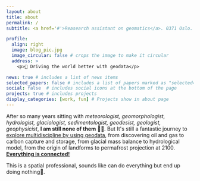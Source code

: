 ```yaml
---
layout: about
title: about
permalink: /
subtitle: <a href='#'>Reasearch assistant on geomatics</a>. 0371 Oslo.

profile:
  align: right
  image: blog_pic.jpg
  image_circular: false # crops the image to make it circular
  address: >
    <p>🎯 Driving the world better with geodata</p>

news: true # includes a list of news items
selected_papers: false # includes a list of papers marked as "selected={true}"
social: false  # includes social icons at the bottom of the page
projects: true # includes projects
display_categories: [work, fun] # Projects show in about page
---
```


After so many years sitting with *meteorologist, geomorphologist, hydrologist, glaciologist, sedimentologist, geodesist, geologist, geophysicist*, **I am still none of them** 🤷‍♂️. But It's still a fantastic journey to [explore multidiscipline by using geodata](https://geo.w.uib.no/files/2020/01/Poster-The-Geological-Society-Geoscience-for-the-future-scaled.jpg), from discovering oil and gas to carbon capture and storage, from glacial mass balance to hydrological model, from the origin of landforms to permafrost projection at 2100. [**Everything is connected!**](https://i.imgur.com/RLuAtrB.png)

This is a spatial professional, sounds like can do everything but end up doing nothing💊. 





